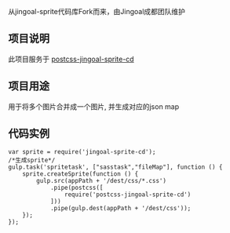 从jingoal-sprite代码库Fork而来，由Jingoal成都团队维护

## 项目说明
此项目服务于 [postcss-jingoal-sprite-cd](https://github.com/jingoal-chengdu/postcss-jingoal-sprite-cd)
## 项目用途
用于将多个图片合并成一个图片, 并生成对应的json map
## 代码实例
```
var sprite = require('jingoal-sprite-cd');
/*生成sprite*/
gulp.task('spritetask', ["sasstask","fileMap"], function () {
    sprite.createSprite(function () {
        gulp.src(appPath + '/dest/css/*.css')
            .pipe(postcss([
                require('postcss-jingoal-sprite-cd')
            ]))
            .pipe(gulp.dest(appPath + '/dest/css'));
    });
});
```